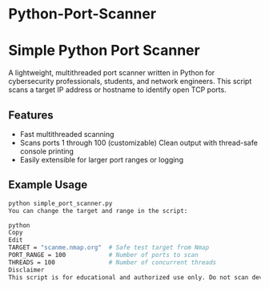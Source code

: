 # Python-Port-Scanner
# Simple Python Port Scanner

A lightweight, multithreaded port scanner written in Python for cybersecurity professionals, students, and network engineers. This script scans a target IP address or hostname to identify open TCP ports.

## Features

- Fast multithreaded scanning
- Scans ports 1 through 100 (customizable)
  Clean output with thread-safe console printing
- Easily extensible for larger port ranges or logging

## Example Usage

```bash
python simple_port_scanner.py
You can change the target and range in the script:

python
Copy
Edit
TARGET = "scanme.nmap.org"  # Safe test target from Nmap
PORT_RANGE = 100            # Number of ports to scan
THREADS = 100               # Number of concurrent threads
Disclaimer
This script is for educational and authorized use only. Do not scan devices or networks without explicit permission. Unauthorized scanning may violate local laws and network policies.
